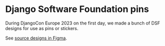 # Django Software Foundation pins

During DjangoCon Europe 2023 on the first day, we made a bunch of DSF designs for use as pins or stickers.

See [source designs in Figma](https://www.figma.com/file/v1WfquYwTNSkfKZp5Ny51Z/DjangoCon-Europe-2023-Edinburgh-website-design?type=design&node-id=605-180).
